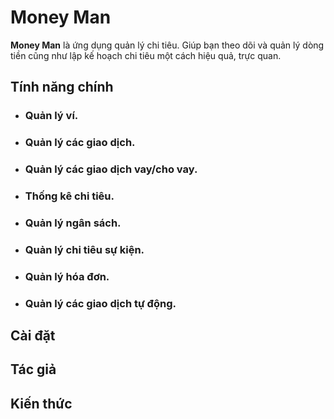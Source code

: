 # **Money Man**
**Money Man** là ứng dụng quản lý chi tiêu. 
Giúp bạn theo dõi và quản lý dòng tiền cũng như
lập kế hoạch chi tiêu một cách hiệu quả, trực quan.
## **Tính năng chính**
* ### Quản lý ví.
* ### Quản lý các giao dịch.
* ### Quản lý các giao dịch vay/cho vay.
* ### Thống kê chi tiêu.
* ### Quản lý ngân sách.
* ### Quản lý chi tiêu sự kiện.
* ### Quản lý hóa đơn.
* ### Quản lý các giao dịch tự động.
## **Cài đặt**
## **Tác giả**
## **Kiến thức**